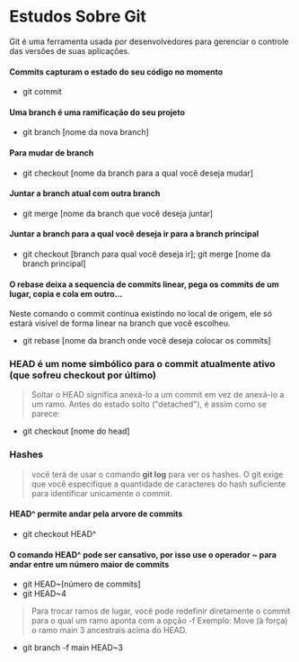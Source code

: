 # Estudos Sobre Git
Git é uma ferramenta usada por desenvolvedores para gerenciar o controle das versões de suas aplicações.
#### Commits capturam o estado do seu código no momento
* git commit
#### Uma branch é uma ramificação do seu projeto
* git branch [nome da nova branch]
#### Para mudar de branch 
* git checkout [nome da branch para a qual você deseja mudar]
#### Juntar a branch atual com outra branch
* git merge [nome da branch que você deseja juntar]
#### Juntar a branch para a qual você deseja ir para a branch principal
* git checkout [branch para qual você deseja ir]; git merge [nome da branch principal]
#### O rebase deixa a sequencia de commits linear, pega os commits de um lugar, copia e cola em outro...
Neste comando o commit continua existindo no local de origem, ele só estará visível de forma linear na branch que você escolheu.
* git rebase [nome da branch onde você deseja colocar os commits]
### HEAD é um nome simbólico para o commit atualmente ativo (que sofreu checkout por último)
> Soltar o HEAD significa anexá-lo a um commit em vez de anexá-lo a um ramo. Antes do estado solto ("detached"), é assim como se parece:
* git checkout [nome do head]

### Hashes
> você terá de usar o comando **git log** para ver os hashes. O git exige que você especifique a quantidade de caracteres do hash suficiente para identificar unicamente o commit.
#### HEAD^ permite andar pela arvore de commits
* git checkout HEAD^ 
#### O comando HEAD^ pode ser cansativo, por isso use o operador ~ para andar entre um número maior de commits
* git HEAD~[número de commits]
* git HEAD~4
> Para trocar ramos de lugar, você pode redefinir diretamente o commit para o qual um ramo aponta com a opção -f
Exemplo:
> Move (à força) o ramo main 3 ancestrais acima do HEAD.
* git branch -f main HEAD~3




